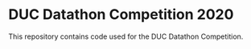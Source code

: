 # DUC Datathon Competition 2020

This repository contains code used for the DUC Datathon Competition. 
